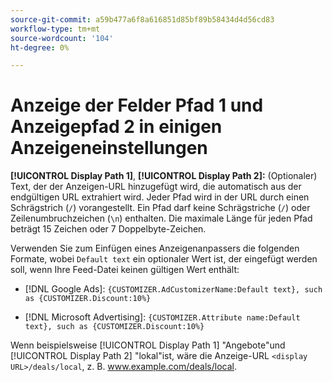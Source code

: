 ```yaml
---
source-git-commit: a59b477a6f8a616851d85bf89b58434d4d56cd83
workflow-type: tm+mt
source-wordcount: '104'
ht-degree: 0%

---
```

# Anzeige der Felder Pfad 1 und Anzeigepfad 2 in einigen Anzeigeneinstellungen

**[!UICONTROL Display Path 1]**, **[!UICONTROL Display Path 2]:** (Optionaler) Text, der der Anzeigen-URL hinzugefügt wird, die automatisch aus der endgültigen URL extrahiert wird. Jeder Pfad wird in der URL durch einen Schrägstrich (`/`) vorangestellt. Ein Pfad darf keine Schrägstriche (`/`) oder Zeilenumbruchzeichen (`\n`) enthalten. Die maximale Länge für jeden Pfad beträgt 15 Zeichen oder 7 Doppelbyte-Zeichen.

Verwenden Sie zum Einfügen eines Anzeigenanpassers die folgenden Formate, wobei `Default text` ein optionaler Wert ist, der eingefügt werden soll, wenn Ihre Feed-Datei keinen gültigen Wert enthält:

* [!DNL Google Ads]: `{CUSTOMIZER.AdCustomizerName:Default text}, such as {CUSTOMIZER.Discount:10%}`

* [!DNL Microsoft Advertising]: `{CUSTOMIZER.Attribute name:Default text}, such as {CUSTOMIZER.Discount:10%}`

Wenn beispielsweise [!UICONTROL Display Path 1] &quot;Angebote&quot;und [!UICONTROL Display Path 2] &quot;lokal&quot;ist, wäre die Anzeige-URL `<display URL>/deals/local`, z. B. www.example.com/deals/local.
